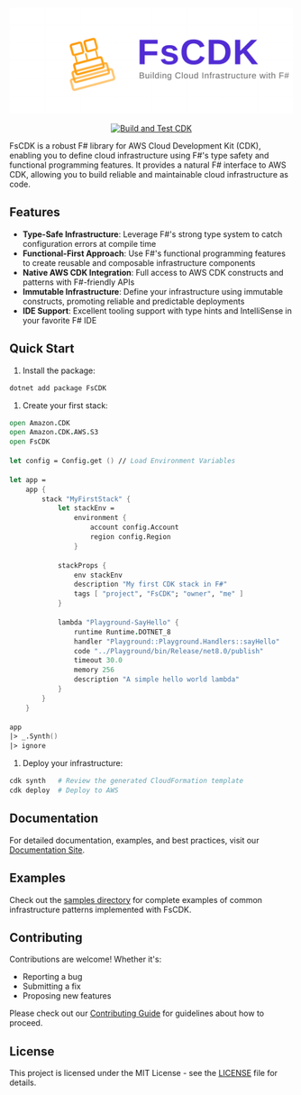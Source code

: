 <div align="center">
  <img src="assets/logo/fscdn-logo-constructs.svg" alt="FsCDK Logo" width="800" />
</div>

<div align="center">

[![Build and Test CDK](https://github.com/edgarfgp/FsCdk/actions/workflows/build.yml/badge.svg)](https://github.com/edgarfgp/FsCDK/actions/workflows/build.yml)

</div>

FsCDK is a robust F# library for AWS Cloud Development Kit (CDK), enabling you to define cloud infrastructure using F#'s type safety and functional programming features. It provides a natural F# interface to AWS CDK, allowing you to build reliable and maintainable cloud infrastructure as code.

## Features

- **Type-Safe Infrastructure**: Leverage F#'s strong type system to catch configuration errors at compile time
- **Functional-First Approach**: Use F#'s functional programming features to create reusable and composable infrastructure components
- **Native AWS CDK Integration**: Full access to AWS CDK constructs and patterns with F#-friendly APIs
- **Immutable Infrastructure**: Define your infrastructure using immutable constructs, promoting reliable and predictable deployments
- **IDE Support**: Excellent tooling support with type hints and IntelliSense in your favorite F# IDE

## Quick Start

1. Install the package:
```fsharp
dotnet add package FsCDK
```

1. Create your first stack:
```fsharp
open Amazon.CDK
open Amazon.CDK.AWS.S3
open FsCDK

let config = Config.get () // Load Environment Variables

let app =
    app {
        stack "MyFirstStack" {
            let stackEnv =
                environment {
                    account config.Account
                    region config.Region
                }

            stackProps {
                env stackEnv
                description "My first CDK stack in F#"
                tags [ "project", "FsCDK"; "owner", "me" ]
            }

            lambda "Playground-SayHello" {
                runtime Runtime.DOTNET_8
                handler "Playground::Playground.Handlers::sayHello"
                code "../Playground/bin/Release/net8.0/publish"
                timeout 30.0
                memory 256
                description "A simple hello world lambda"
            }
        }
    }

app
|> _.Synth()
|> ignore
```

1. Deploy your infrastructure:
```bash
cdk synth   # Review the generated CloudFormation template
cdk deploy  # Deploy to AWS
```

## Documentation

For detailed documentation, examples, and best practices, visit our [Documentation Site](https://edgarfgp.github.io/FsCDK/).

## Examples

Check out the [samples directory](./samples) for complete examples of common infrastructure patterns implemented with FsCDK.

## Contributing

Contributions are welcome! Whether it's:
- Reporting a bug
- Submitting a fix
- Proposing new features

Please check out our [Contributing Guide](CONTRIBUTING.md) for guidelines about how to proceed.

## License

This project is licensed under the MIT License - see the [LICENSE](LICENSE) file for details.
